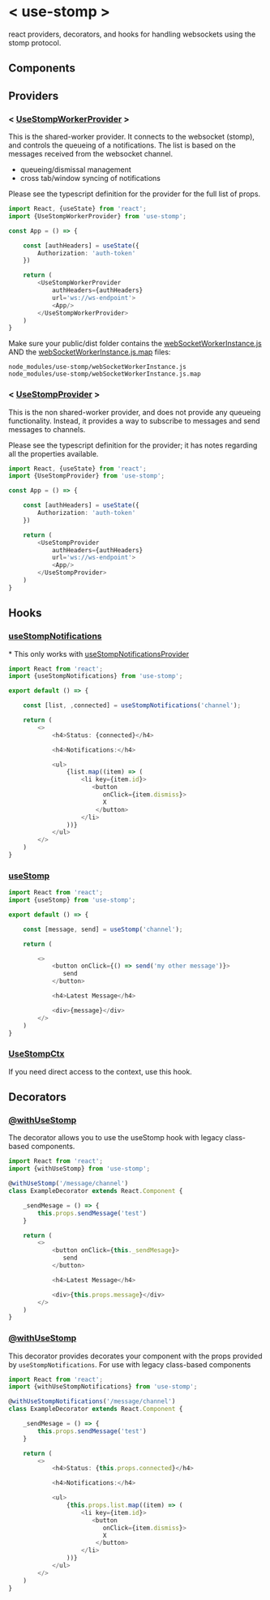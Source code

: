 # < use-stomp >

react providers, decorators, and hooks for handling websockets using the stomp protocol.

## Components

## Providers 

### < [UseStompWorkerProvider](src/useStompNotificationsProvider.tsx) >

This is the shared-worker provider. It connects to the websocket (stomp), and controls the queueing of a notifications.
The list is based on the messages received from the websocket channel.

- queueing/dismissal management
- cross tab/window syncing of notifications

Please see the typescript definition for the provider for the full list of props.

```typescript jsx
import React, {useState} from 'react';
import {UseStompWorkerProvider} from 'use-stomp';

const App = () => {

    const [authHeaders] = useState({
        Authorization: 'auth-token'
    })

    return (
        <UseStompWorkerProvider
            authHeaders={authHeaders}
            url='ws://ws-endpoint'>
            <App/>
        </UseStompWorkerProvider>
    )
}
```

Make sure your public/dist folder contains the [webSocketWorkerInstance.js](./webSocketWorkerInstance.js) AND
the [webSocketWorkerInstance.js.map](./webSocketWorkerInstance.js.map) files:

```
node_modules/use-stomp/webSocketWorkerInstance.js
node_modules/use-stomp/webSocketWorkerInstance.js.map
```


### < [UseStompProvider](src/useStompProvider.tsx) >

This is the non shared-worker provider, and does not provide any queueing functionality. Instead, 
it provides a way to subscribe to messages and send messages to channels.

Please see the typescript definition for the provider; it has notes regarding all the properties available.

```typescript jsx
import React, {useState} from 'react';
import {UseStompProvider} from 'use-stomp';

const App = () => {

    const [authHeaders] = useState({
        Authorization: 'auth-token'
    })

    return (
        <UseStompProvider
            authHeaders={authHeaders}
            url='ws://ws-endpoint'>
            <App/>
        </UseStompProvider>
    )
}
```


## Hooks

### [useStompNotifications](./src/useStompNotifications.ts)

\* This only works with [useStompNotificationsProvider](src/useStompNotificationsProvider.tsx)

```typescript jsx
import React from 'react';
import {useStompNotifications} from 'use-stomp';

export default () => {

    const [list, ,connected] = useStompNotifications('channel');

    return (
        <>
            <h4>Status: {connected}</h4>

            <h4>Notifications:</h4>

            <ul>
                {list.map((item) => (
                    <li key={item.id}>
                       <button 
                          onClick={item.dismiss}>
                          X
                        </button>
                    </li>
                ))}
            </ul>
        </>
    )
}
```

### [useStomp](./src/useStomp.ts)

```typescript jsx
import React from 'react';
import {useStomp} from 'use-stomp';

export default () => {

    const [message, send] = useStomp('channel');

    return (

        <>
            <button onClick={() => send('my other message')}>
               send
            </button>

            <h4>Latest Message</h4>

            <div>{message}</div>
        </>
    )
}
```

### [UseStompCtx](./src/useStompCtx.ts)

If you need direct access to the context, use this hook.

## Decorators

### [@withUseStomp](src/withUseStomp.tsx)

The decorator allows you to use the useStomp hook with legacy class-based components.

```typescript jsx
import React from 'react';
import {withUseStomp} from 'use-stomp';

@withUseStomp('/message/channel')
class ExampleDecorator extends React.Component {

    _sendMesage = () => {
        this.props.sendMessage('test')
    }

    return (
        <>
            <button onClick={this._sendMesage}>
               send
            </button>

            <h4>Latest Message</h4>

            <div>{this.props.message}</div>
        </>
    )
}
```

### [@withUseStomp](src/withUseStomp.tsx)

This decorator provides decorates your component with the props provided by ```useStompNotifications```. For use with legacy class-based components

```typescript jsx
import React from 'react';
import {withUseStompNotifications} from 'use-stomp';

@withUseStompNotifications('/message/channel')
class ExampleDecorator extends React.Component {

    _sendMesage = () => {
        this.props.sendMessage('test')
    }

    return (
        <>
            <h4>Status: {this.props.connected}</h4>

            <h4>Notifications:</h4>

            <ul>
                {this.props.list.map((item) => (
                    <li key={item.id}>
                       <button 
                          onClick={item.dismiss}>
                          X
                        </button>
                    </li>
                ))}
            </ul>
        </>
    )
}
```
